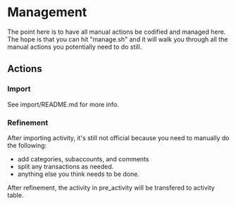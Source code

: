 
Management
==========

The point here is to have all manual actions be codified and managed here. The
hope is that you can hit "manage.sh" and it will walk you through all the
manual actions you potentially need to do still.

Actions
------

### Import

See import/README.md for more info.

### Refinement

After importing activity, it's still not official because you need to manually do the following:

 * add categories, subaccounts, and comments
 * split any transactions as needed.
 * anything else you think needs to be done.

After refinement, the activity in pre_activity will be transfered to activity table.


